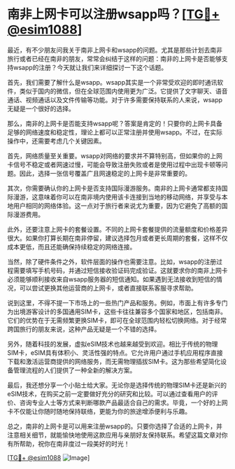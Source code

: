 # 南非上网卡可以注册wsapp吗？[[TG💪+ @esim1088](https://t.me/s/esim1088)]

最近，有不少朋友问我关于南非上网卡和wsapp的问题。尤其是那些计划去南非旅行或者已经在南非的朋友，常常会纠结于这样的问题：南非的上网卡是否能够支持wsapp的注册？今天就让我们来详细探讨一下这个话题。

首先，我们需要了解什么是wsapp。wsapp其实是一个非常受欢迎的即时通讯软件，类似于国内的微信，但在全球范围内使用更为广泛。它提供了文字聊天、语音通话、视频通话以及文件传输等功能。对于许多需要保持联系的人来说，wsapp无疑是一个很好的选择。

那么，南非的上网卡是否能支持wsapp呢？答案是肯定的！只要你的上网卡具备足够的网络速度和稳定性，理论上都可以正常注册并使用wsapp。不过，在实际操作中，还需要考虑几个关键因素。

首先，网络质量至关重要。wsapp对网络的要求并不算特别高，但如果你的上网卡信号不稳定或者网速过慢，可能会导致注册失败或者是使用过程中出现卡顿等问题。因此，选择一张信号覆盖广且网速稳定的上网卡是非常重要的。

其次，你需要确认你的上网卡是否支持国际漫游服务。南非的上网卡通常都支持国际漫游，这意味着你可以在南非境内使用该卡连接到当地的移动网络，并享受与本地用户相同的网络体验。这一点对于旅行者来说尤为重要，因为它避免了高额的国际漫游费用。

此外，还要注意上网卡的套餐设置。不同的上网卡套餐提供的流量额度和价格差异很大。如果你打算长期在南非停留，建议选择包月或者更长周期的套餐，这样不仅成本更低，而且还能确保持续稳定的网络连接。

当然，除了硬件条件之外，软件层面的操作也需要注意。比如，wsapp的注册过程需要填写手机号码，并通过短信接收验证码完成验证。这就要求你的南非上网卡必须能够顺利接收来自wsapp服务器的短信通知。如果遇到无法接收到短信的情况，可以尝试更换其他运营商的上网卡，或者直接联系客服寻求帮助。

说到这里，不得不提一下市场上的一些热门产品和服务。例如，市面上有许多专门为出境游客设计的多国通用SIM卡，这些卡往往兼容多个国家和地区，包括南非。它们的优势在于无需频繁更换SIM卡，即可在全球范围内轻松切换网络。对于经常跨国旅行的朋友来说，这种产品无疑是一个不错的选择。

另外，随着科技的发展，虚拟eSIM技术也越来越受到欢迎。相比于传统的物理SIM卡，eSIM具有体积小、灵活性强的特点。它允许用户通过手机应用程序直接下载和激活运营商提供的网络服务，而无需物理插拔SIM卡。这为那些希望简化设备管理流程的人们提供了一种全新的解决方案。

最后，我还想分享一个小贴士给大家。无论你是选择传统的物理SIM卡还是新兴的eSIM技术，在购买之前一定要做好充分的研究和比较。可以通过查看用户的评价、咨询专业人士等方式来判断哪款产品最适合自己的需求。毕竟，一个好的上网卡不仅能让你随时随地保持联络，更能为你的旅途增添便利与乐趣。

总之，南非的上网卡是可以用来注册wsapp的。只要你选择了合适的上网卡，并注意相关细节，就能愉快地使用这款应用与亲朋好友保持联系。希望这篇文章对你有所帮助，祝你在南非度过一段美好的时光！

[[TG💪+ @esim1088](https://t.me/s/esim1088) ![Image](https://i.postimg.cc/4NQfJmqS/Snipaste-2025-05-13-00-14-12.png)]